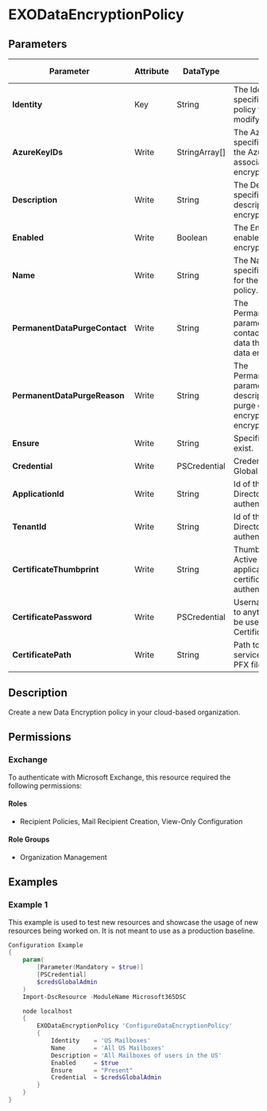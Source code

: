 ﻿# EXODataEncryptionPolicy

## Parameters

| Parameter | Attribute | DataType | Description | Allowed Values |
| --- | --- | --- | --- | --- |
| **Identity** | Key | String | The Identity parameter specifies the data encryption policy that you want to modify. | |
| **AzureKeyIDs** | Write | StringArray[] | The AzureKeyIDs parameter specifies the URI values of the Azure Key Vault keys to associate with the data encryption policy. | |
| **Description** | Write | String | The Description parameter specifies an optional description for the data encryption policy | |
| **Enabled** | Write | Boolean | The Enabled parameter enables or disable the data encryption policy. | |
| **Name** | Write | String | The Name parameter specifies the unique name for the data encryption policy. | |
| **PermanentDataPurgeContact** | Write | String | The PermanentDataPurgeContact parameter specifies a contact for the purge of all data that's encrypted by the data encryption policy. | |
| **PermanentDataPurgeReason** | Write | String | The PermanentDataPurgeReason parameter specifies a descriptive reason for the purge of all data that's encrypted by the data encryption policy | |
| **Ensure** | Write | String | Specifies if this policy should exist. | `Present`, `Absent` |
| **Credential** | Write | PSCredential | Credentials of the Exchange Global Admin | |
| **ApplicationId** | Write | String | Id of the Azure Active Directory application to authenticate with. | |
| **TenantId** | Write | String | Id of the Azure Active Directory tenant used for authentication. | |
| **CertificateThumbprint** | Write | String | Thumbprint of the Azure Active Directory application's authentication certificate to use for authentication. | |
| **CertificatePassword** | Write | PSCredential | Username can be made up to anything but password will be used for CertificatePassword | |
| **CertificatePath** | Write | String | Path to certificate used in service principal usually a PFX file. | |

## Description

Create a new Data Encryption policy in your cloud-based organization.

## Permissions


### Exchange

To authenticate with Microsoft Exchange, this resource required the following permissions:

#### Roles

- Recipient Policies, Mail Recipient Creation, View-Only Configuration

#### Role Groups

- Organization Management

## Examples

### Example 1

This example is used to test new resources and showcase the usage of new resources being worked on.
It is not meant to use as a production baseline.

```powershell
Configuration Example
{
    param(
        [Parameter(Mandatory = $true)]
        [PSCredential]
        $credsGlobalAdmin
    )
    Import-DscResource -ModuleName Microsoft365DSC

    node localhost
    {
        EXODataEncryptionPolicy 'ConfigureDataEncryptionPolicy'
        {
            Identity    = 'US Mailboxes'
            Name        = 'All US Mailboxes'
            Description = 'All Mailboxes of users in the US'
            Enabled     = $true
            Ensure      = "Present"
            Credential  = $credsGlobalAdmin
        }
    }
}
```

